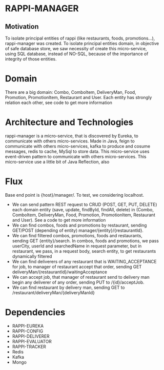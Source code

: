 # RAPPI-MANAGER

## Motivation

To isolate principal entities of rappi (like restaurants, foods, promotions...), rappi-manager was 
created. To isolate principal entities domain, in objective of safe database store, we saw 
necessity of create this micro-service, using SQL database, instead of NO-SQL, because of the
importance of integrity of those entities.

# Domain

There are a big domain: Combo, ComboItem, DeliveryMan, Food, Promotion, PromotionItem, Restaurant and User.
Each entity has strongly relation each other, see code to get more information

# Architecture and Technologies

rappi-manager is a micro-service, that is discovered by Eureka, to communicate with 
others micro-services. Made in Java, feign to communicate with others micro-services, kafka to produce and cosume
messages, redis to cache, MySql to store data. This micro-service uses event-driven 
pattern to communicate with others micro-services. This micro-service use a little bit of Java 
Reflection, also

# Flux

Base end point is {host}/manager/. To test, we considering localhost.
 
* We can send pattern REST request to CRUD (POST, GET, PUT, DELETE) each domain entity (save, update, findById, findAll, delete)
in (Combo, ComboItem, DeliveryMan, Food, Promotion, PromotionItem, Restaurant and User). 
See a code to get more information
* We can find combos, foods and promotions by restaurant, sending GET/POST (depending of entity) manager/{entity}/{restaurantId}.
* We can find filtered combos, promotions, foods and restaurants, sending GET {entity}/search.
In combos, foods and promotions, we pass userCity, userId and searchedName in request parameter, but
in restaurant, we pass, in a request body, search entity, to get restaurants dynamically filtered
* We can find deliverers of any restaurant that is WAITING_ACCEPTANCE for job, to manager of restaurant
accept that order, sending GET deliveryMan/{restaurantId}/waitingAcceptance
* We can accept job, that manager of restaurant send to delivery man begin any deliverer of any order,
sending PUT to /{id}/acceptJob.
* We can find restaurant by delivery man, sending GET to /restaurant/deliveryMan/{deliveryManId}

# Dependencies

* RAPPI-EUREKA
* RAPPI-CONFIG
* RAPPI-DELIVERER
* RAPPI-EVALUATOR
* RAPPI-TRACKER
* Redis
* Kafka
* Mongo
